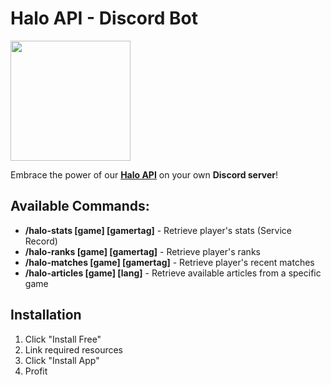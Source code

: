 # Halo API - Discord Bot

[<img src="https://open.autocode.com/static/images/open.svg" width="192">](https://open.autocode.com/)

Embrace the power of our **[Halo API](https://autocode.com/halo/)** on your own **Discord server**!

## Available Commands:

-   **/halo-stats [game] [gamertag]** - Retrieve player's stats (Service Record)
-   **/halo-ranks [game] [gamertag]** - Retrieve player's ranks
-   **/halo-matches [game] [gamertag]** - Retrieve player's recent matches
-   **/halo-articles [game] [lang]** - Retrieve available articles from a specific game

## Installation

1. Click "Install Free"
2. Link required resources
3. Click "Install App"
4. Profit
